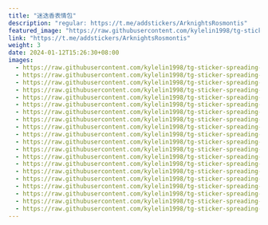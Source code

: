 ```yaml
---
title: "迷迭香表情包"
description: "regular: https://t.me/addstickers/ArknightsRosmontis"
featured_image: "https://raw.githubusercontent.com/kylelin1998/tg-sticker-spreading-worldwide-images/main/img/6bf12d9c-3cff-472a-8698-173b03ba1755.jpg"
link: "https://t.me/addstickers/ArknightsRosmontis"
weight: 3
date: 2024-01-12T15:26:30+08:00
images:
  - https://raw.githubusercontent.com/kylelin1998/tg-sticker-spreading-worldwide-images/main/img/6bf12d9c-3cff-472a-8698-173b03ba1755.jpg
  - https://raw.githubusercontent.com/kylelin1998/tg-sticker-spreading-worldwide-images/main/img/cf795401-e3ca-423a-9197-2c4a86e3e54a.jpg
  - https://raw.githubusercontent.com/kylelin1998/tg-sticker-spreading-worldwide-images/main/img/c83659a7-6105-46c9-8315-022d07b7d005.jpg
  - https://raw.githubusercontent.com/kylelin1998/tg-sticker-spreading-worldwide-images/main/img/496b24f8-c609-43e6-954b-b3196d7d27b3.jpg
  - https://raw.githubusercontent.com/kylelin1998/tg-sticker-spreading-worldwide-images/main/img/c38d6f4b-4a90-4d6b-87b8-2c4c8ed071cd.jpg
  - https://raw.githubusercontent.com/kylelin1998/tg-sticker-spreading-worldwide-images/main/img/fe349155-b638-4e30-9f46-d3858f21856b.jpg
  - https://raw.githubusercontent.com/kylelin1998/tg-sticker-spreading-worldwide-images/main/img/4bf94893-2896-4322-a476-51c0f04cd1dc.jpg
  - https://raw.githubusercontent.com/kylelin1998/tg-sticker-spreading-worldwide-images/main/img/c9b3c203-1e2c-476e-ac18-782e1d569967.jpg
  - https://raw.githubusercontent.com/kylelin1998/tg-sticker-spreading-worldwide-images/main/img/994324d9-11cc-4a3e-8edd-f97edf1421ef.jpg
  - https://raw.githubusercontent.com/kylelin1998/tg-sticker-spreading-worldwide-images/main/img/0321fcb0-6282-40b0-bbd9-b0026121aa31.jpg
  - https://raw.githubusercontent.com/kylelin1998/tg-sticker-spreading-worldwide-images/main/img/7cdffea2-a735-4597-873d-f2af8a021085.jpg
  - https://raw.githubusercontent.com/kylelin1998/tg-sticker-spreading-worldwide-images/main/img/67b6ee42-0899-4b27-984e-1c3865301549.jpg
  - https://raw.githubusercontent.com/kylelin1998/tg-sticker-spreading-worldwide-images/main/img/5b89c693-4397-42f0-bd23-1cca189b70cf.jpg
  - https://raw.githubusercontent.com/kylelin1998/tg-sticker-spreading-worldwide-images/main/img/b86924ae-d488-4480-826a-b2d086839263.jpg
  - https://raw.githubusercontent.com/kylelin1998/tg-sticker-spreading-worldwide-images/main/img/4e0b3e92-db06-4583-a9b5-df352dca8dd3.jpg
  - https://raw.githubusercontent.com/kylelin1998/tg-sticker-spreading-worldwide-images/main/img/e9ac4a49-14ed-4912-94d2-443a900d5e5e.jpg
  - https://raw.githubusercontent.com/kylelin1998/tg-sticker-spreading-worldwide-images/main/img/88925489-48b1-4ec2-93af-5c45cb4e48af.jpg
  - https://raw.githubusercontent.com/kylelin1998/tg-sticker-spreading-worldwide-images/main/img/1d98e251-e0bd-406d-a830-bfb4a91ee154.jpg
  - https://raw.githubusercontent.com/kylelin1998/tg-sticker-spreading-worldwide-images/main/img/dc45dbb0-e648-47de-8380-8339f7f6c76e.jpg
  - https://raw.githubusercontent.com/kylelin1998/tg-sticker-spreading-worldwide-images/main/img/a792b4f3-dd6e-4f50-a94a-e1dd75067c72.jpg
---
```

